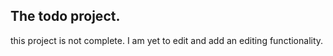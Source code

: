 ## The todo project.

this project is not complete.
 I am yet to edit and add an editing functionality.